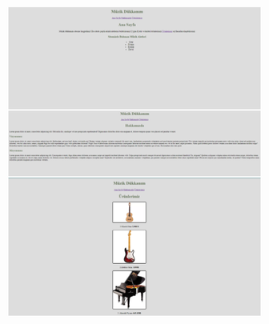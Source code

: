 ![alt text](<Ekran görüntüsü 2024-03-28 050918.png>)
![alt text](<Ekran görüntüsü 2024-03-28 051051.png>)
![alt text](<Ekran görüntüsü 2024-03-28 051311.png>)